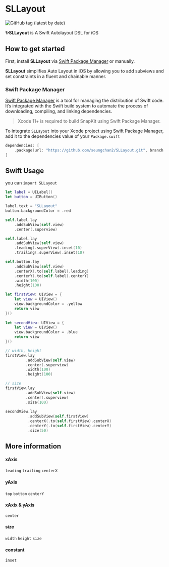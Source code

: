 SLLayout
===============
![GitHub tag (latest by date)](https://img.shields.io/github/v/tag/seungchan2/SLLayout?label=version&sort=semver)


**✨SLLayout** is A Swift Autolayout DSL for iOS


## How to get started

First, install **SLLayout** via [Swift Package Manager](https://swift.org/package-manager/) or manually.

 **SLLayout** simplifies Auto Layout in iOS by allowing you to add subviews and set constraints in a fluent and chainable manner. 

### Swift Package Manager

[Swift Package Manager](https://swift.org/package-manager/) is a tool for managing the distribution of Swift code. It’s integrated with the Swift build system to automate the process of downloading, compiling, and linking dependencies.

> Xcode 11+ is required to build SnapKit using Swift Package Manager.

To integrate `SLLayout` into your Xcode project using Swift Package Manager, add it to the dependencies value of your `Package.swift`

```swift
dependencies: [
    .package(url: "https://github.com/seungchan2/SLLayout.git", branch: "main"))
]
```

## Swift Usage
you can `import SLLayout`
```swift
let label = UILabel()
let button = UIButton()

label.text = "SLLayout"
button.backgroundColor = .red

self.label.lay
    .addSubView(self.view)
    .center(.superview)

self.label.lay
    .addSubView(self.view)
    .leading(.superView).inset(10)
    .trailing(.superView).inset(10)

self.button.lay
    .addSubView(self.view)
    .centerX(.to(self.label).leading)
    .centerY(.to(self.label).centerY)
    .width(100)
    .height(100)
```
```swift
let firstView: UIView = {
    let view = UIView()
    view.backgroundColor = .yellow
    return view
}()
    
let secondView: UIView = {
    let view = UIView()
    view.backgroundColor = .blue
    return view
}()

// width, height
firstView.lay
         .addSubView(self.view)
         .center(.superview)
         .width(100)
         .height(100)

// size
firstView.lay
         .addSubView(self.view)
         .center(.superview)
         .size(100)
        
secondView.lay
          .addSubView(self.firstView)
          .centerX(.to(self.firstView).centerX)
          .centerY(.to(self.firstView).centerY)
          .size(50)
```
## More information
#### xAxis
`leading` `trailing` `centerX`
#### yAxis
`top` `bottom` `centerY` 
#### xAxix & yAxis
`center`
#### size 
`width` `height` `size` 
#### constant
`inset`

